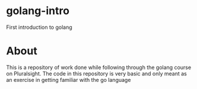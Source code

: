 # golang-intro
First introduction to golang

# About
This is a repository of work done while following through the golang course on Pluralsight. The code in this repository is very basic and only meant as an exercise in getting familiar with the go language 